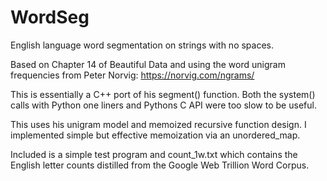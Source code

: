 # WordSeg
English language word segmentation on strings with no spaces.

Based on Chapter 14 of Beautiful Data and using the word unigram frequencies from Peter Norvig: https://norvig.com/ngrams/

This is essentially a C++ port of his segment() function. Both the system() calls with Python one liners and Pythons C API were too slow to be useful.

This uses his unigram model and memoized recursive function design. I implemented simple but effective memoization via an unordered_map.

Included is a simple test program and count_1w.txt which contains the English letter counts distilled from the Google Web Trillion Word Corpus.
